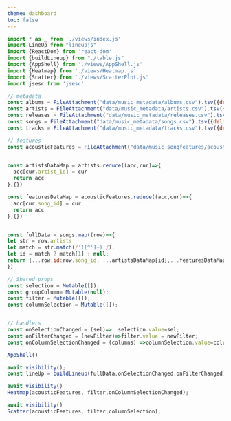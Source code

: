 ```yaml
---
theme: dashboard
toc: false
---
```

<link href="https://unpkg.com/lineupjs/build/LineUpJS.css" rel="stylesheet" />
<link href="https://cdn.jsdelivr.net/npm/bootstrap@5.3.3/dist/css/bootstrap.min.css" rel="stylesheet" integrity="sha384-QWTKZyjpPEjISv5WaRU9OFeRpok6YctnYmDr5pNlyT2bRjXh0JMhjY6hW+ALEwIH" crossorigin="anonymous">



<style>

::-webkit-scrollbar {
  width: 10px;
  height:10px
}

/* Handle */
::-webkit-scrollbar-thumb {
  background: #b0b0b0; 
  border-radius: 5px;
}

/* Handle on hover */
::-webkit-scrollbar-thumb:hover {
  background: #a0a0a0; 
}

#observablehq-center {
  font-family: Roboto, sans-serif;
  /* height: 100vh; */
  background: white;
  margin: 0;
}

.observablehq--block{
  margin:0
}
#observablehq-main {
  
  display: block;
  height: 100vh;
  background: white;
  margin: 0;

}

#app-root {
  height: 100vh;
  background: #F5F5F7
}

.table-view.lu{
  border-radius: 5px;
  background: white;
  font-size: 14px;
  .le-th {
    border-bottom: 1px solid #e8e8e8
  }
}

.detail-view {
    border-radius: 5px;
    background: white;
}

.grid-item {
  border: 1px solid black;
  padding: 10px;
}


.divider {
  height:4px;
  width: 100%;
  background: #e8e8e8;
}

.gutter.gutter-horizontal {
    background-image: url('data:image/png;base64,iVBORw0KGgoAAAANSUhEUgAAAAUAAAAeCAYAAADkftS9AAAAIklEQVQoU2M4c+bMfxAGAgYYmwGrIIiDjrELjpo5aiZeMwF+yNnOs5KSvgAAAABJRU5ErkJggg==');
      background-position: center;
  background-repeat: no-repeat;
     cursor: col-resize;
}

  .gutter.gutter-vertical {
    cursor: row-resize;
    background-image: url('data:image/png;base64,iVBORw0KGgoAAAANSUhEUgAAAB4AAAAFAQMAAABo7865AAAABlBMVEVHcEzMzMzyAv2sAAAAAXRSTlMAQObYZgAAABBJREFUeF5jOAMEEAIEEFwAn3kMwcB6I2AAAAAASUVORK5CYII=');

  background-position: center;
  background-repeat: no-repeat;
}



#popover {
  z-index:100;
  position: absolute;
  border-radius:5px;
  padding: 10px;
  background: white;
  height: 350px;
  width: 500px;
  opacity: 0;
  transition: opacity 0.3s;
  box-shadow: 0px 8px 16px 0px rgba(0,0,0,0.2);
}

</style>


```js
import * as _ from './views/index.js'
import LineUp from "lineupjs"
import {ReactDom} from 'react-dom'
import {buildLineup} from "./table.js"
import {AppShell} from './views/AppShell.js'
import {Heatmap} from './views/Heatmap.js'
import {Scatter} from './views/ScatterPlot.js'
import jsesc from 'jsesc'

```


```js
// metadata
const albums = FileAttachment("data/music_metadata/albums.csv").tsv({delimiter: " ", typed: true});
const artists = FileAttachment("data/music_metadata/artists.csv").tsv({delimiter: " ",typed: true});
const releases = FileAttachment("data/music_metadata/releases.csv").tsv({delimiter: " ",typed: true});
const songs = FileAttachment("data/music_metadata/songs.csv").tsv({delimiter: " ", typed: true});
const tracks = FileAttachment("data/music_metadata/tracks.csv").tsv({delimiter: " ", typed: true});

// features
const acousticFeatures = FileAttachment("data/music_songfeatures/acoustic_features.csv").tsv({delimiter: " ", typed: true});
```
```js

const artistsDataMap = artists.reduce((acc,cur)=>{
  acc[cur.artist_id] = cur
  return acc
},{})

const featuresDataMap = acousticFeatures.reduce((acc,cur)=>{
  acc[cur.song_id] = cur
  return acc
},{})


const fullData = songs.map((row)=>{
let str = row.artists
let match = str.match(/'([^']+)'/);
let id = match ? match[1] : null;
return {...row,id:row.song_id, ...artistsDataMap[id],...featuresDataMap[row.song_id]}
})
```
```js
// Shared props
const selection = Mutable([]);
const groupColumn= Mutable(null);
const filter = Mutable([]);
const columnSelection = Mutable([]);


// handlers
const onSelectionChanged = (sel)=>  selection.value=sel;
const onFilterChanged = (newFilter)=>filter.value = newFilter;
const onColumnSelectionChanged = (columns) =>columnSelection.value=columns;
```





```js
AppShell()
```



```js
await visibility();
const lineUp = buildLineup(fullData,onSelectionChanged,onFilterChanged)

```


```js
await visibility()
Heatmap(acousticFeatures, filter,onColumnSelectionChanged);

```

```js
await visibility()
Scatter(acousticFeatures, filter,columnSelection);

```

